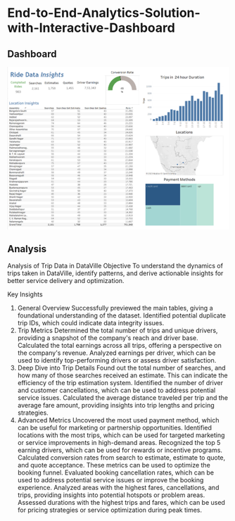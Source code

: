 # End-to-End-Analytics-Solution-with-Interactive-Dashboard

## Dashboard
![alt text](Dashboard.png)

## Analysis

Analysis of Trip Data in DataVille
Objective
To understand the dynamics of trips taken in DataVille, identify patterns, and derive actionable insights for better service delivery and optimization.

Key Insights
1. General Overview
Successfully previewed the main tables, giving a foundational understanding of the dataset.
Identified potential duplicate trip IDs, which could indicate data integrity issues.
2. Trip Metrics
Determined the total number of trips and unique drivers, providing a snapshot of the company's reach and driver base.
Calculated the total earnings across all trips, offering a perspective on the company's revenue.
Analyzed earnings per driver, which can be used to identify top-performing drivers or assess driver satisfaction.
3. Deep Dive into Trip Details
Found out the total number of searches, and how many of those searches received an estimate. This can indicate the efficiency of the trip estimation system.
Identified the number of driver and customer cancellations, which can be used to address potential service issues.
Calculated the average distance traveled per trip and the average fare amount, providing insights into trip lengths and pricing strategies.
4. Advanced Metrics
Uncovered the most used payment method, which can be useful for marketing or partnership opportunities.
Identified locations with the most trips, which can be used for targeted marketing or service improvements in high-demand areas.
Recognized the top 5 earning drivers, which can be used for rewards or incentive programs.
Calculated conversion rates from search to estimate, estimate to quote, and quote acceptance. These metrics can be used to optimize the booking funnel.
Evaluated booking cancellation rates, which can be used to address potential service issues or improve the booking experience.
Analyzed areas with the highest fares, cancellations, and trips, providing insights into potential hotspots or problem areas.
Assessed durations with the highest trips and fares, which can be used for pricing strategies or service optimization during peak times.
